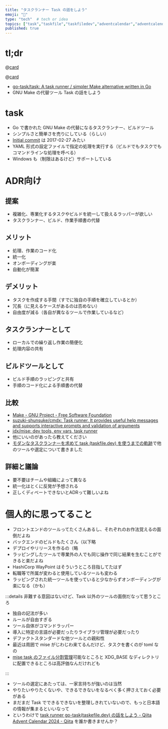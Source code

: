 ```yaml
---
title: "タスクランナー Task の話をしよう"
emoji: "🏃"
type: "tech"  # tech or idea
topics: ["task","taskfile","taskfiledev","adventcalendar","adventcalendar2024"]
published: true
---
```


# tl;dr

@[card](https://qiita.com/advent-calendar/2024/go-task)

@[card](https://taskfile.dev/)

- [go-task/task: A task runner / simpler Make alternative written in Go](https://github.com/go-task/task)
- GNU Make の代替ツール Task の話をしよう

# task

- Go で書かれた GNU Make の代替になるタスクランナー、ビルドツール
- シンプルさと簡単さを売りにしている（らしい）
- [Initial commit](https://github.com/go-task/task/commit/39e60d6278648d0e02c2bca830ad63cacbf60538) は 2017-02-27 みたい
- YAML 形式の設定ファイルで指定の処理を実行する（ビルドでもタスクでもコマンドラインな処理を呼べる）
- Windows も（制限はあるけど）サポートしている

# ADR向け

## 提案

- 複雑化、専業化するタスクやビルドを統一して扱えるラッパーが欲しい
- タスクランナー、ビルド、作業手順書の代替

## メリット

- 処理、作業のコード化
- 統一化
- オンボーディングが楽
- 自動化が簡潔

## デメリット

- タスクを作成する手間（すでに独自の手順を確立しているとか）
- 冗長（に見えるケースがあるのは否めない）
- 自由度が減る（各自が異なるツールで作業しているなど）

## タスクランナーとして

- ローカルでの繰り返し作業の簡便化
- 処理内容の共有

## ビルドツールとして

- ビルド手順のラッピングと共有
- 手順のコード化による手順書の代替

## 比較

- [Make - GNU Project - Free Software Foundation](https://www.gnu.org/software/make/)
- [suzuki-shunsuke/cmdx: Task runner. It provides useful help messages and supports interactive prompts and validation of arguments](https://github.com/suzuki-shunsuke/cmdx)
- [jdx/mise: dev tools, env vars, task runner](https://github.com/jdx/mise)
- 他にいいのがあったら教えてください
- [モダンなタスクランナーを求めて task (taskfile.dev) を使うまでの軌跡](https://zenn.dev/raki/articles/2024-05-30_task_runner)で他のツールや選定について書きました

## 詳細と議論

- 要不要はチームや組織によって異なる
- 統一化はとくに反発が予想される
- 正しくディベートできないとADRって難しいよね

# 個人的に思ってること

- フロントエンドのツールってたくさんあるし、それぞれのお作法覚えるの面倒だよね
- バックエンドのビルドもたくさん（以下略
- デプロイやリリースを作るの（略
- ラッピングしたツールで専業外の人でも同じ操作で同じ結果を生むことができると楽だよね
- HashiCorp WayPoint はそういうところ目指してたはず
- 転職等で所属が変わると使用しているツールも変わる
- ラッピングされた統一ツールを使っていると少なからずオンボーディングが楽になる（かも）

:::details 非難する意図はないけど、Task 以外のツールの面倒だなって思うところ

- 独自の記法が多い
- ルールが自由すぎる
- ツール自体がコマンドラッパー
- 導入に特定の言語が必要だったりライブラリ管理が必要だったり
- デファクトスタンダードな他ツールとの親和性
- 最近は周囲で mise がじわじわ来てるんだけど、タスクを書くのが toml なの
- [mise task のファイル分割管理](https://mise.jdx.dev/tasks/file-tasks.html)可能なところと XDG_BASE なディレクトリに配置できるところは高評価なんだけれども

:::

- ツールの選定にあたっては、一家言持ちが強いのは当然
- やりたいやりたくないや、できるできないをなるべく多く押さえておく必要がある
- まだまだ Task でできるできないを整理しきれていないので、もっと日本語の情報が集まるといいなって
- というわけで [task runner go-task(taskefile.dev) の話をしよう - Qiita Advent Calendar 2024 - Qiita](https://qiita.com/advent-calendar/2024/go-task) を誰か書きませんか？
